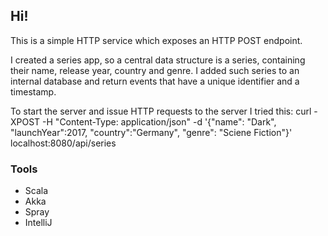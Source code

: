 ## Hi!

This is a simple HTTP service which exposes an HTTP POST endpoint.

I created a series app, so a central data structure is a series, containing their name, release year, country and genre. I added such series to an internal database and return events that have a unique identifier and a timestamp.

To start the server and issue HTTP requests to the server I tried this:
curl -XPOST -H "Content-Type: application/json" -d '{"name": "Dark", "launchYear":2017, "country":"Germany", "genre": "Sciene Fiction"}' localhost:8080/api/series


### Tools

- Scala
- Akka
- Spray
- IntelliJ